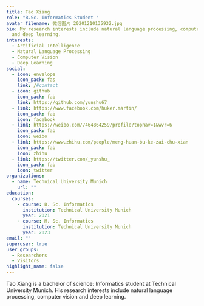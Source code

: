 ```yaml
---
title: Tao Xiang
role: "B.Sc. Informatics Student "
avatar_filename: 微信图片_20201210135932.jpg
bio: My research interests include natural language processing, computer vision
  and deep learning.
interests:
  - Artificial Intelligence
  - Natural Language Processing
  - Computer Vision
  - Deep Learning
social:
  - icon: envelope
    icon_pack: fas
    link: /#contact
  - icon: github
    icon_pack: fab
    link: https://github.com/yunshu67
  - link: https://www.facebook.com/huker.martin/
    icon_pack: fab
    icon: facebook
  - link: https://weibo.com/7464864259/profile?topnav=1&wvr=6
    icon_pack: fab
    icon: weibo
  - link: https://www.zhihu.com/people/meng-huan-bu-ke-zai-chu-xian
    icon_pack: fab
    icon: zhihu
  - link: https://twitter.com/_yunshu_
    icon_pack: fab
    icon: twitter
organizations:
  - name: Technical University Munich
    url: ""
education:
  courses:
    - course: B. Sc. Informatics
      institution: Technical University Munich
      year: 2021
    - course: M. Sc. Informatics
      institution: Technical University Munich
      year: 2023
email: ""
superuser: true
user_groups:
  - Researchers
  - Visitors
highlight_name: false
---
```

Tao Xiang is a bachelor of science: Informatics student at Technical University Munich. His research interests include natural language processing, computer vision and deep learning.